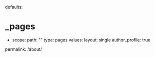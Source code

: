 defaults:
  # _pages
  - scope:
      path: ""
      type: pages
    values:
      layout: single
      author_profile: true
      
permalink: /about/

